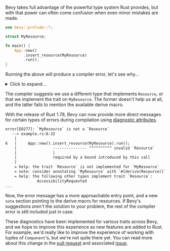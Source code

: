 Bevy takes full advantage of the powerful type system Rust provides, but with that power can often come confusion when even minor mistakes are made.

```rust
use bevy::prelude::*;

struct MyResource;

fn main() {
    App::new()
        .insert_resource(MyResource)
        .run();
}
```

Running the above will produce a compiler error, let's see why...

<details>
<summary>Click to expand...</summary>

```txt
error[E0277]: the trait bound `MyResource: Resource` is not satisfied
   --> example.rs:6:32
    |
6   |     App::new().insert_resource(MyResource).run();
    |                --------------- ^^^^^^^^^^ the trait `Resource` is not implemented for `MyResource`
    |                |
    |                required by a bound introduced by this call
    |
    = help: the following other types implement trait `Resource`:
              AccessibilityRequested
              ManageAccessibilityUpdates
              bevy::a11y::Focus
              DiagnosticsStore
              FrameCount
              bevy::prelude::Axis<T>
              WinitActionHandlers
              ButtonInput<T>
            and 127 others
note: required by a bound in `bevy::prelude::App::insert_resource`
   --> /bevy/crates/bevy_app/src/app.rs:537:31
    |
537 |     pub fn insert_resource<R: Resource>(&mut self, resource: R) -> &mut Self {
    |                               ^^^^^^^^ required by this bound in `App::insert_resource`
```

</details>

The compiler suggests we use a different type that implements `Resource`, or that we implement the trait on `MyResource`. The former doesn't help us at all, and the latter fails to mention the available derive macro.

With the release of Rust 1.78, Bevy can now provide more direct messages for certain types of errors during compilation using [diagnostic attributes](https://blog.rust-lang.org/2024/05/02/Rust-1.78.0.html#diagnostic-attributes).

```txt
error[E0277]: `MyResource` is not a `Resource`
   --> example.rs:6:32
    |
6   |     App::new().insert_resource(MyResource).run();
    |                --------------- ^^^^^^^^^^ invalid `Resource`
    |                |
    |                required by a bound introduced by this call
    |
    = help: the trait `Resource` is not implemented for `MyResource`
    = note: consider annotating `MyResource` with `#[derive(Resource)]`
    = help: the following other types implement trait `Resource`:
              AccessibilityRequested
...
```

Now, the error message has a more approachable entry point, and a new `note` section pointing to the derive macro for resources. If Bevy's suggestions _aren't_ the solution to your problem, the rest of the compiler error is still included just in case.

These diagnostics have been implemented for various traits across Bevy, and we hope to improve this experience as new features are added to Rust. For example, we'd really like to improve the experience of working with tuples of `Component`'s, but we're not quite there yet. You can read more about this change in the [pull request](https://github.com/bevyengine/bevy/pull/13347) and associated [issue](https://github.com/bevyengine/bevy/issues/12377).
